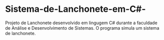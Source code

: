 # Sistema-de-Lanchonete-em-C#-
Projeto de Lanchonete desenvolvido em lingugem C# durante a faculdade de Análise e Desenvolvimento de Sistemas. O programa simula um sistema de lanchonete.
